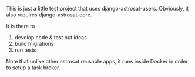 This is just a little test project that uses django-astrosat-users.
Obviously, it also requires django-astrosat-core.

It is there to

1. develop code & test out ideas
2. build migrations
3. run tests

Note that unlike other astrosat reusable apps,
it runs inside Docker in order to setup a task broker.
